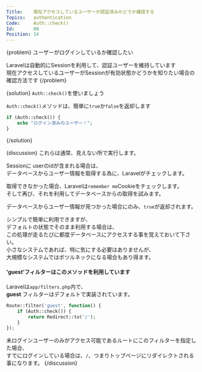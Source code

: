 ```yaml
---
Title:    現在アクセスしているユーザーが認証済みかどうか確認する
Topics:   authentication
Code:     Auth::check()
Id:       80
Position: 14
---
```


{problem}
ユーザーがログインしているか確認したい

Laravelは自動的にSessionを利用して、認証ユーザーを維持しています  
現在アクセスしているユーザーがSessionが有効状態かどうかを知りたい場合の確認方法です
{/problem}

{solution}
`Auth::check()`を使いましょう

`Auth::check()`メソッドは、簡単に`true`か`false`を返却します

```php
if (Auth::check()) {
    echo "ログイン済みのユーザー！";
}
```
{/solution}

{discussion}
これらは通常、見えない所で実行します。

Sessionに userのidが含まれる場合は、  
データベースからユーザー情報を取得する為に、Laravelがチェックします。

取得できなかった場合、Laravelは`remember me`Cookieをチェックします。  
そして再び、それを利用してデータベースからの取得を試みます。  

データベースからユーザー情報が見つかった場合にのみ、`true`が返却されます。

シンプルで簡単に利用できますが、  
デフォルトの状態でそのまま利用する場合は、  
この処理が走るたびに都度データベースにアクセスする事を覚えておいて下さい。  
小さなシステムであれば、特に気にする必要はありませんが、  
大規模なシステムではボツルネックになる場合もあり得ます。

#### 'guest'フィルターはこのメソッドを利用しています

Laravelは`app/filters.php`内で、  
**guest** フィルターはデフォルトで実装されています。

```php
Route::filter('guest', function() {
    if (Auth::check()) {
        return Redirect::to('/');
    }
});
```

未ログインユーザーのみがアクセス可能であるルートにこのフィルターを指定した場合、  
すでにログインしている場合は、`/`、つまりトップページにリダイレクトされる事になります。
{/discussion}
